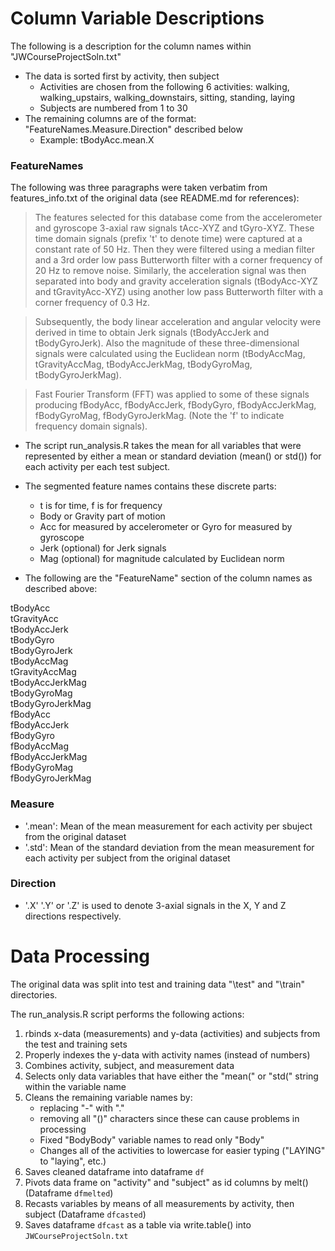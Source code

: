 # Column Variable Descriptions

The following is a description for the column names within "JWCourseProjectSoln.txt"

* The data is sorted first by activity, then subject 
	* Activities are chosen from the following 6 activities: walking, walking_upstairs, walking_downstairs, sitting, standing, laying
	* Subjects are numbered from 1 to 30
* The remaining columns are of the format: "FeatureNames.Measure.Direction" described below
	* Example: tBodyAcc.mean.X

### FeatureNames
The following was three paragraphs were taken verbatim from features_info.txt of the original data (see README.md for references):

>The features selected for this database come from the accelerometer and gyroscope 3-axial raw signals tAcc-XYZ and tGyro-XYZ. These time domain signals (prefix 't' to denote time) were captured at a constant rate of 50 Hz. Then they were filtered using a median filter and a 3rd order low pass Butterworth filter with a corner frequency of 20 Hz to remove noise. Similarly, the acceleration signal was then separated into body and gravity acceleration signals (tBodyAcc-XYZ and tGravityAcc-XYZ) using another low pass Butterworth filter with a corner frequency of 0.3 Hz.

>Subsequently, the body linear acceleration and angular velocity were derived in time to obtain Jerk signals (tBodyAccJerk and tBodyGyroJerk). Also the magnitude of these three-dimensional signals were calculated using the Euclidean norm (tBodyAccMag, tGravityAccMag, tBodyAccJerkMag, tBodyGyroMag, tBodyGyroJerkMag).

>Fast Fourier Transform (FFT) was applied to some of these signals producing fBodyAcc, fBodyAccJerk, fBodyGyro, fBodyAccJerkMag, fBodyGyroMag, fBodyGyroJerkMag. (Note the 'f' to indicate frequency domain signals).

* The script run_analysis.R takes the mean for all variables that were represented by either a mean or standard deviation (mean() or std()) for each activity per each test subject.

* The segmented feature names contains these discrete parts:
	* t is for time, f is for frequency
	* Body or Gravity part of motion
	* Acc for measured by accelerometer or Gyro for measured by gyroscope
	* Jerk (optional) for Jerk signals
	* Mag (optional) for magnitude calculated by Euclidean norm

* The following are the "FeatureName" section of the column names as described above:  <br>


tBodyAcc<br>
tGravityAcc<br>
tBodyAccJerk<br>
tBodyGyro<br>
tBodyGyroJerk<br>
tBodyAccMag<br>
tGravityAccMag<br>
tBodyAccJerkMag<br>
tBodyGyroMag<br>
tBodyGyroJerkMag<br>
fBodyAcc<br>
fBodyAccJerk<br>
fBodyGyro<br>
fBodyAccMag<br>
fBodyAccJerkMag<br>
fBodyGyroMag<br>
fBodyGyroJerkMag<br>

### Measure

* '.mean': Mean of the mean measurement for each activity per sbuject from the original dataset<br>
* '.std': Mean of the standard deviation from the mean measurement for each activity per subject from the original dataset<br>

### Direction

* '.X' '.Y' or '.Z' is used to denote 3-axial signals in the X, Y and Z directions respectively.

# Data Processing

The original data was split into test and training data "\test" and "\train" directories.<br>

The run_analysis.R script performs the following actions:<br>

1. rbinds x-data (measurements) and y-data (activities) and subjects from the test and training sets
2. Properly indexes the y-data with activity names (instead of numbers)
3. Combines activity, subject, and measurement data
4. Selects only data variables that have either the "mean(" or "std(" string within the variable name
5. Cleans the remaining variable names by:
	* replacing "-" with "."
	* removing all "()" characters since these can cause problems in processing
	* Fixed "BodyBody" variable names to read only "Body"
	* Changes all of the activities to lowercase for easier typing ("LAYING" to "laying", etc.)
7. Saves cleaned dataframe into dataframe `df`
6. Pivots data frame on "activity" and "subject" as id columns by melt() (Dataframe `dfmelted`)
7. Recasts variables by means of all measurements by activity, then subject (Dataframe `dfcasted`)
8.  Saves dataframe `dfcast` as a table via write.table() into `JWCourseProjectSoln.txt`

